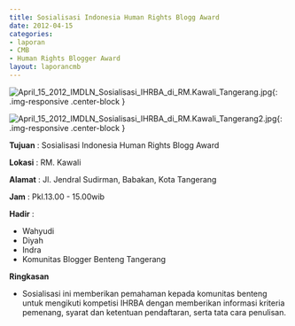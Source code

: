 ```yaml
---
title: Sosialisasi Indonesia Human Rights Blogg Award
date: 2012-04-15
categories:
- laporan
- CMB
- Human Rights Blogger Award
layout: laporancmb
---
```


![April_15_2012_IMDLN_Sosialisasi_IHRBA_di_RM.Kawali_Tangerang.jpg](/uploads/April_15_2012_IMDLN_Sosialisasi_IHRBA_di_RM.Kawali_Tangerang.jpg){: .img-responsive .center-block }

![April_15_2012_IMDLN_Sosialisasi_IHRBA_di_RM.Kawali_Tangerang2.jpg](/uploads/April_15_2012_IMDLN_Sosialisasi_IHRBA_di_RM.Kawali_Tangerang2.jpg){: .img-responsive .center-block }


**Tujuan** : Sosialisasi Indonesia Human Rights Blogg Award

**Lokasi** : RM. Kawali 

**Alamat** : Jl. Jendral Sudirman, Babakan, Kota Tangerang 

**Jam** : Pkl.13.00 - 15.00wib 

**Hadir** :
* Wahyudi
* Diyah
* Indra
* Komunitas Blogger Benteng Tangerang

**Ringkasan**  
* Sosialisasi ini memberikan pemahaman kepada komunitas benteng untuk mengikuti kompetisi IHRBA dengan memberikan informasi kriteria pemenang, syarat dan ketentuan pendaftaran, serta tata cara penulisan.
